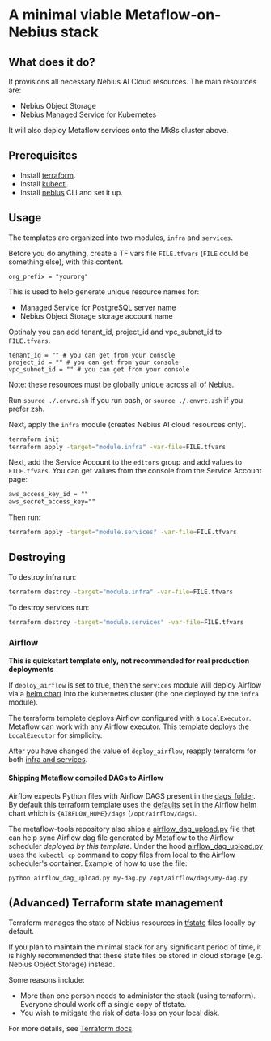 # A minimal viable Metaflow-on-Nebius stack

## What does it do?

It provisions all necessary Nebius AI Cloud resources. The main resources are:

* Nebius Object Storage
* Nebius Managed Service for Kubernetes

It will also deploy Metaflow services onto the Mk8s cluster above.

## Prerequisites

* Install [terraform](https://learn.hashicorp.com/tutorials/terraform/install-cli).
* Install [kubectl](https://kubernetes.io/docs/tasks/tools/#kubectl).
* Install [nebius](https://docs.nebius.com/cli/quickstart/) CLI and set it up.

## Usage

The templates are organized into two modules, `infra` and `services`.

Before you do anything, create a TF vars file `FILE.tfvars` (`FILE` could be something else), with this content.

```text
org_prefix = "yourorg"
```

This is used to help generate unique resource names for:

* Managed Service for PostgreSQL server name
* Nebius Object Storage storage account name

Optinaly you can add tenant_id, project_id and vpc_subnet_id to `FILE.tfvars`.

```text
tenant_id = "" # you can get from your console
project_id = "" # you can get from your console
vpc_subnet_id = "" # you can get from your console
```



Note: these resources must be globally unique across all of Nebius.

Run `source ./.envrc.sh` if you run bash, or `source ./.envrc.zsh` if you prefer zsh.

Next, apply the `infra` module (creates Nebius AI cloud resources only).

```bash
terraform init  
terraform apply -target="module.infra" -var-file=FILE.tfvars
```

Next, add the Service Account to the `editors` group and add values to `FILE.tfvars`. You can get values from the console from the Service Account page:

```txt
aws_access_key_id = ""
aws_secret_access_key=""
```

Then run:

```bash
terraform apply -target="module.services" -var-file=FILE.tfvars
```

## Destroying

To destroy infra run:

```bash
terraform destroy -target="module.infra" -var-file=FILE.tfvars
```

To destroy services run:

```bash
terraform destroy -target="module.services" -var-file=FILE.tfvars
```

### Airflow

**This is quickstart template only, not recommended for real production deployments**

If `deploy_airflow` is set to true, then the `services` module will deploy Airflow via a [helm chart](https://airflow.apache.org/docs/helm-chart/stable/index.html) into the kubernetes cluster (the one deployed by the `infra` module). 

The terraform template deploys Airflow configured with a `LocalExecutor`. Metaflow can work with any Airflow executor. This template deploys the `LocalExecutor` for simplicity.

After you have changed the value of `deploy_airflow`, reapply terraform for both [infra and services](#usage).

#### Shipping Metaflow compiled DAGs to Airflow
Airflow expects Python files with Airflow DAGS present in the [dags_folder](https://airflow.apache.org/docs/apache-airflow/2.2.0/configurations-ref.html#dags-folder). By default this terraform template uses the [defaults](https://airflow.apache.org/docs/helm-chart/stable/parameters-ref.html#airflow) set in the Airflow helm chart which is `{AIRFLOW_HOME}/dags` (`/opt/airflow/dags`).

The metaflow-tools repository also ships a [airflow_dag_upload.py](../../scripts/airflow_dag_upload.py) file that can help sync Airflow dag file generated by Metaflow to the Airflow scheduler _deployed by this template_. Under the hood [airflow_dag_upload.py](../../scripts/airflow_dag_upload.py) uses the `kubectl cp` command to copy files from local to the Airflow scheduler's container. Example of how to use the file:
```
python airflow_dag_upload.py my-dag.py /opt/airflow/dags/my-dag.py
```

## (Advanced) Terraform state management

Terraform manages the state of Nebius resources in [tfstate](https://www.terraform.io/language/state) files locally by default.

If you plan to maintain the minimal stack for any significant period of time, it is highly
recommended that these state files be stored in cloud storage (e.g. Nebius Object Storage) instead.

Some reasons include:

* More than one person needs to administer the stack (using terraform). Everyone should work off
  a single copy of tfstate.
* You wish to mitigate the risk of data-loss on your local disk.

For more details, see [Terraform docs](https://www.terraform.io/language/settings/backends/configuration).
